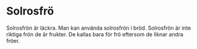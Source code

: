 # Solrosfrö

Solrosfrön är läckra. Man kan använda solrosfrön i bröd. Solrosfrön är inte
riktiga frön de är frukter. De kallas bara för frö eftersom de liknar andra
fröer.
